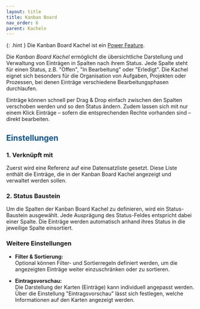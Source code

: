 ```yaml
---
layout: title
title: Kanban Board
nav_order: 6
parent: Kacheln
---
```


{: .hint }
Die Kanban Board Kachel ist ein [Power Feature](/docs/power-features).

Die _Kanban Board Kachel_ ermöglicht die übersichtliche Darstellung und Verwaltung von Einträgen in Spalten nach ihrem Status. Jede Spalte steht für einen Status, z.B. "Offen", "In Bearbeitung" oder "Erledigt". Die Kachel eignet sich besonders für die Organisation von Aufgaben, Projekten oder Prozessen, bei denen Einträge verschiedene Bearbeitungsphasen durchlaufen.

Einträge können schnell per Drag & Drop einfach zwischen den Spalten verschoben werden und so den Status ändern. Zudem lassen sich mit nur einem Klick Einträge – sofern die entsprechenden Rechte vorhanden sind – direkt bearbeiten.

## <span style="color:#0b5394">Einstellungen</span>

### 1. Verknüpft mit

Zuerst wird eine Referenz auf eine Datensatzliste gesetzt. Diese Liste enthält die Einträge, die in der Kanban Board Kachel angezeigt und verwaltet werden sollen.

### 2. Status Baustein

Um die Spalten der Kanban Board Kachel zu definieren, wird ein Status-Baustein ausgewählt. Jede Ausprägung des Status-Feldes entspricht dabei einer Spalte. Die Einträge werden automatisch anhand ihres Status in die jeweilige Spalte einsortiert.

### Weitere Einstellungen

-   **Filter & Sortierung:**  
    Optional können Filter- und Sortierregeln definiert werden, um die angezeigten Einträge weiter einzuschränken oder zu sortieren.

-   **Eintragsvorschau:**  
    Die Darstellung der Karten (Einträge) kann individuell angepasst werden. Über die Einstellung "Eintragsvorschau" lässt sich festlegen, welche Informationen auf den Karten angezeigt werden.
